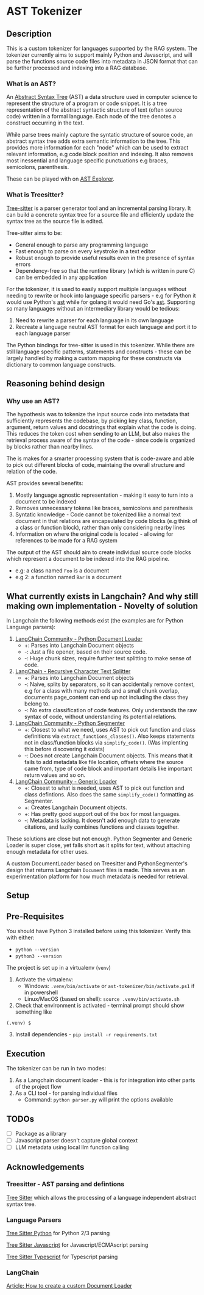 # AST Tokenizer

## Description

This is a custom tokenizer for languages supported by the RAG system. The tokenizer currently aims to support mainly Python and Javascript, and will parse the functions source code files into metadata in JSON format that can be further processed and indexing into a RAG database.

### What is an AST?
An [Abstract Syntax Tree](https://en.wikipedia.org/wiki/Abstract_syntax_tree) (AST) a data structure used in computer science to represent the structure of a program or code snippet. It is a tree representation of the abstract syntactic structure of text (often source code) written in a formal language. Each node of the tree denotes a construct occurring in the text. 

While parse trees mainly capture the syntatic structure of source code, an abstract syntax tree adds extra semantic information to the tree. This provides more information for each "node" which can be used to extract relevant information, e.g code block position and indexing. It also removes most inessential and language specific punctuations e.g braces, semicolons, parenthesis.

These can be played with on [AST Explorer](https://astexplorer.net/).

### What is Treesitter?
[Tree-sitter](https://tree-sitter.github.io/tree-sitter/) is a parser generator tool and an incremental parsing library. It can build a concrete syntax tree for a source file and efficiently update the syntax tree as the source file is edited. 

Tree-sitter aims to be:
- General enough to parse any programming language
- Fast enough to parse on every keystroke in a text editor
- Robust enough to provide useful results even in the presence of syntax errors
- Dependency-free so that the runtime library (which is written in pure C) can be embedded in any application

For the tokenizer, it is used to easily support multiple languages without needing to rewrite or hook into language specific parsers - e.g for Python it would use Python's [ast](https://docs.python.org/3/library/ast.html) while for golang it would need Go's [ast](https://pkg.go.dev/go/ast). Supporting so many languages without an intermediary library would be tedious:
1) Need to rewrite a parser for each language in its own language
2) Recreate a language neutral AST format for each language and port it to each language parser

The Python bindings for tree-sitter is used in this tokenizer. While there are still language specific patterns, statements and constructs - these can be largely handled by making a custom mapping for these constructs via dictionary to common language constructs.

## Reasoning behind design 

### Why use an AST?
The hypothesis was to tokenize the input source code into metadata that sufficiently represents the codebase, by picking key class, function, argument, return values and docstrings that explain what the code is doing. This reduces the token cost when sending to an LLM, but also makes the retrieval process aware of the syntax of the code - since code is organized by blocks rather than nearby lines.

The is makes for a smarter processing system that is code-aware and able to pick out different blocks of code, maintaing the overall structure and relation of the code.

AST provides several benefits:
1) Mostly language agnostic representation - making it easy to turn into a document to be indexed
2) Removes unnecessary tokens like braces, semicolons and parenthesis
3) Syntatic knowledge - Code cannot be tokenized like a normal text document in that relations are encapsulated by code blocks (e.g think of a class or function block), rather than only considering nearby lines
4) Information on where the original code is located - allowing for references to be made for a RAG system


The output of the AST should aim to create individual source code blocks which represent a document to be indexed into the RAG pipeline.
- e.g: a class named `Foo` is a document
- e.g 2: a function named `Bar` is a document 

## What currently exists in Langchain? And why still making own implementation - Novelty of solution

In Langchain the following methods exist (the examples are for Python Language parsers):
1) [LangChain Community - Python Document Loader](https://api.python.langchain.com/en/latest/document_loaders/langchain_community.document_loaders.python.PythonLoader.html)
    - +: Parses into Langchain Document objects
    - -: Just a file opener, based on their source code.
    - -: Huge chunk sizes, require further text splitting to make sense of code.
2) [LangChain - Recursive Character Text Splitter](https://python.langchain.com/docs/how_to/code_splitter/)
    - +: Parses into Langchain Document objects
    - -: Naive, splits by separators, so it can accidentally remove context, e.g for a class with many methods and a small chunk overlap, documents page_content can end up not including the class they belong to.
    - -: No extra classification of code features. Only understands the raw syntax of code, without understanding its potential relations.
3) [LangChain Community - Python Segmenter](https://api.python.langchain.com/en/latest/_modules/langchain_community/document_loaders/parsers/language/python.html#PythonSegmenter.simplify_code)
    - +: Closest to what we need, uses AST to pick out function and class definitions via `extract_functions_classes()`. Also keeps statements not in class/function blocks via `simplify_code()`. (Was implenting this before discovering it exists)
    - -: Does not create Langchain Document objects. This means that it fails to add metadata like file location, offsets where the source came from, type of code block and important details like important return values and so on. 
4) [LangChain Community - Generic Loader](https://python.langchain.com/api_reference/community/document_loaders/langchain_community.document_loaders.generic.GenericLoader.html)
    - +: Closest to what is needed, uses AST to pick out function and class defintions. Also does the same `simplify_code()` formatting as Segmenter.
    - +: Creates Langchain Document objects.
    - +: Has pretty good support out of the box for most languages.
    - -: Metadata is lacking. It doesn't add enough data to generate citations, and lazily combines functions and classes together.

These solutions are close but not enough. Python Segmenter and Generic Loader is super close, yet falls short as it splits for text, without attaching enough metadata for other uses.

A custom DocumentLoader based on Treesitter and PythonSegmenter's design that returns Langchain `Document` files is made. This serves as an experimentation platform for how much metadata is needed for retrieval.

## Setup

## Pre-Requisites 

You should have Python 3 installed before using this tokenizer. Verify this with either:
- `python --version`
- `python3 --version`

The project is set up in a virtualenv (`venv`)
1) Activate the virtualenv: 
    - Windows: `.venv/bin/activate` or `ast-tokenizer/bin/activate.ps1` if in powershell
    - Linux/MacOS (based on shell): `source .venv/bin/activate.sh`
2) Check that environment is activated - terminal prompt should show something like
```
(.venv) $
```
3) Install dependencies - `pip install -r requirements.txt`

## Execution

The tokenizer can be run in two modes:
1) As a Langchain document loader - this is for integration into other parts of the project flow
2) As a CLI tool - for parsing individual files
    - Command: `python parser.py` will print the options available 

## TODOs
- [ ] Package as a library
- [ ] Javascript parser doesn't capture global context
- [ ] LLM metadata using local llm function calling

## Acknowledgements

### Treesitter - AST parsing and defintions
[Tree Sitter](https://github.com/tree-sitter/tree-sitter) which allows the processing of a language independent abstract syntax tree.

### Language Parsers
[Tree Sitter Python](https://github.com/tree-sitter/tree-sitter-python) for Python 2/3 parsing

[Tree Sitter Javascript](https://github.com/tree-sitter/tree-sitter-javascript) for Javascript/ECMAscript parsing

[Tree Sitter Typescript](https://github.com/tree-sitter/tree-sitter-typescript/blob/master/common/define-grammar.js) for Typescript parsing


### LangChain 
[Article: How to create a custom Document Loader](https://python.langchain.com/docs/how_to/document_loader_custom/)
